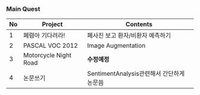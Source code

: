 ### Main Quest
|No|Project|Contents|
|--|-------|--------|
|1|폐렴아 기다려라!|폐사진 보고 환자/비환자 예측하기|
|2|PASCAL VOC 2012|Image Augmentation|
|3|Motorcycle Night Road|<b>수정예정</b>|
|4|논문쓰기|SentimentAnalysis관련해서 간단하게 논문씀|